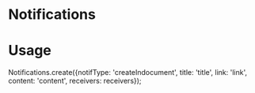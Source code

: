 # Notifications

# Usage

Notifications.create({notifType: 'createIndocument', title: 'title', link: 'link', content: 'content', receivers: receivers});
